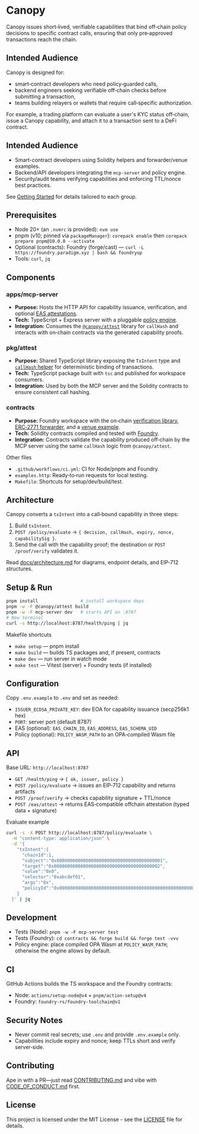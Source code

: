 # Canopy

Canopy issues short‑lived, verifiable capabilities that bind off‑chain policy decisions to specific contract calls, ensuring that only pre‑approved transactions reach the chain.

## Intended Audience
Canopy is designed for:

- smart‑contract developers who need policy‑guarded calls,
- backend engineers seeking verifiable off‑chain checks before submitting a transaction,
- teams building relayers or wallets that require call‑specific authorization.

For example, a trading platform can evaluate a user's KYC status off‑chain, issue a Canopy capability, and attach it to a transaction sent to a DeFi contract.

## Intended Audience
- Smart-contract developers using Solidity helpers and forwarder/venue examples.
- Backend/API developers integrating the `mcp-server` and policy engine.
- Security/audit teams verifying capabilities and enforcing TTL/nonce best practices.

See [Getting Started](docs/getting-started.md) for details tailored to each group.

## Prerequisites
- Node 20+ (an `.nvmrc` is provided): `nvm use`
- pnpm (v10; pinned via `packageManager`): `corepack enable` then `corepack prepare pnpm@10.0.0 --activate`
- Optional (contracts): Foundry (forge/cast) — `curl -L https://foundry.paradigm.xyz | bash && foundryup`
- Tools: `curl`, `jq`

## Components

### apps/mcp-server
- **Purpose:** Hosts the HTTP API for capability issuance, verification, and optional [EAS attestations](apps/mcp-server/src/index.ts).
- **Tech:** TypeScript + Express server with a pluggable [policy engine](apps/mcp-server/src/policy.ts).
- **Integration:** Consumes the [`@canopy/attest`](pkg/attest) library for `callHash` and interacts with on‑chain contracts via the generated capability proofs.

### pkg/attest
- **Purpose:** Shared TypeScript library exposing the `TxIntent` type and [`callHash` helper](pkg/attest/src/callHash.ts) for deterministic binding of transactions.
- **Tech:** TypeScript package built with `tsc` and published for workspace consumers.
- **Integration:** Used by both the MCP server and the Solidity contracts to ensure consistent call hashing.

### contracts
- **Purpose:** Foundry workspace with the on‑chain [verification library](contracts/src/CanopyVerifierLib.sol), [ERC‑2771 forwarder](contracts/src/CompliantForwarder2771.sol), and a [venue example](contracts/src/VenueExample.sol).
- **Tech:** Solidity contracts compiled and tested with [Foundry](contracts/foundry.toml).
- **Integration:** Contracts validate the capability produced off‑chain by the MCP server using the same `callHash` logic from `@canopy/attest`.

Other files
- `.github/workflows/ci.yml`: CI for Node/pnpm and Foundry.
- `examples.http`: Ready‑to‑run requests for local testing.
- `Makefile`: Shortcuts for setup/dev/build/test.

## Architecture
Canopy converts a `txIntent` into a call‑bound capability in three steps:

1. Build `txIntent`.
2. `POST /policy/evaluate` → `{ decision, callHash, expiry, nonce, capabilitySig }`.
3. Send the call with the capability proof; the destination or `POST /proof/verify` validates it.

Read [docs/architecture.md](docs/architecture.md) for diagrams, endpoint details, and EIP‑712 structures.

## Setup & Run
```bash
pnpm install                # install workspace deps
pnpm -w -F @canopy/attest build
pnpm -w -F mcp-server dev   # starts API on :8787
# New terminal
curl -s http://localhost:8787/health/ping | jq
```

Makefile shortcuts
- `make setup` — pnpm install
- `make build` — builds TS packages and, if present, contracts
- `make dev` — run server in watch mode
- `make test` — Vitest (server) + Foundry tests (if installed)

## Configuration
Copy `.env.example` to `.env` and set as needed:
- `ISSUER_ECDSA_PRIVATE_KEY`: dev EOA for capability issuance (secp256k1 hex)
- `PORT`: server port (default 8787)
- EAS (optional): `EAS_CHAIN_ID`, `EAS_ADDRESS`, `EAS_SCHEMA_UID`
- Policy (optional): `POLICY_WASM_PATH` to an OPA‑compiled Wasm file

## API
Base URL: `http://localhost:8787`

- `GET /health/ping` → `{ ok, issuer, policy }`
- `POST /policy/evaluate` → issues an EIP‑712 capability and returns artifacts
- `POST /proof/verify` → checks capability signature + TTL/nonce
- `POST /eas/attest` → returns EAS‑compatible offchain attestation (typed data + signature)

Evaluate example
```bash
curl -s -X POST http://localhost:8787/policy/evaluate \
  -H "content-type: application/json" \
  -d '{
    "txIntent":{
      "chainId":1,
      "subject":"0x0000000000000000000000000000000000000001",
      "target":"0x0000000000000000000000000000000000000002",
      "value":"0x0",
      "selector":"0xabcdef01",
      "args":"0x",
      "policyId":"0x0000000000000000000000000000000000000000000000000000000000000042"
    }
  }' | jq
```

## Development
- Tests (Node): `pnpm -w -F mcp-server test`
- Tests (Foundry): `cd contracts && forge build && forge test -vvv`
- Policy engine: place compiled OPA Wasm at `POLICY_WASM_PATH`; otherwise the engine allows by default.

## CI
GitHub Actions builds the TS workspace and the Foundry contracts:
- Node: `actions/setup-node@v4` + `pnpm/action-setup@v4`
- Foundry: `foundry-rs/foundry-toolchain@v1`

## Security Notes
- Never commit real secrets; use `.env` and provide `.env.example` only.
- Capabilities include expiry and nonce; keep TTLs short and verify server‑side.

## Contributing
Ape in with a PR—just read [CONTRIBUTING.md](CONTRIBUTING.md) and vibe with [CODE_OF_CONDUCT.md](CODE_OF_CONDUCT.md) first.

## License
This project is licensed under the MIT License - see the [LICENSE](LICENSE) file for details.

